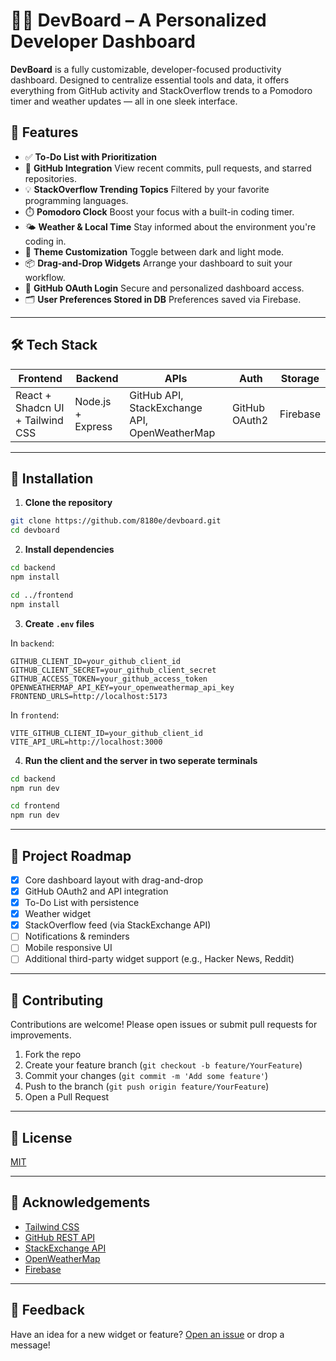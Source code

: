 # 🧑‍💻 DevBoard – A Personalized Developer Dashboard

**DevBoard** is a fully customizable, developer-focused productivity dashboard. Designed to centralize essential tools and data, it offers everything from GitHub activity and StackOverflow trends to a Pomodoro timer and weather updates — all in one sleek interface.

## 🚀 Features

- ✅ **To-Do List with Prioritization**
- 🔗 **GitHub Integration**
  View recent commits, pull requests, and starred repositories.
- 💡 **StackOverflow Trending Topics**
  Filtered by your favorite programming languages.
- ⏱️ **Pomodoro Clock**
  Boost your focus with a built-in coding timer.
- 🌤️ **Weather & Local Time**
  Stay informed about the environment you're coding in.
- 🎨 **Theme Customization**
  Toggle between dark and light mode.
- 📦 **Drag-and-Drop Widgets**
  Arrange your dashboard to suit your workflow.
- 🔐 **GitHub OAuth Login**
  Secure and personalized dashboard access.
- 🗂️ **User Preferences Stored in DB**
  Preferences saved via Firebase.

---

## 🛠️ Tech Stack

| Frontend                         | Backend           | APIs                                          | Auth          | Storage  |
| -------------------------------- | ----------------- | --------------------------------------------- | ------------- | -------- |
| React + Shadcn UI + Tailwind CSS | Node.js + Express | GitHub API, StackExchange API, OpenWeatherMap | GitHub OAuth2 | Firebase |

---

## 🔧 Installation

1. **Clone the repository**

```bash
git clone https://github.com/8180e/devboard.git
cd devboard
```

2. **Install dependencies**

```bash
cd backend
npm install
```

```bash
cd ../frontend
npm install
```

3. **Create `.env` files**

In `backend`:

```env
GITHUB_CLIENT_ID=your_github_client_id
GITHUB_CLIENT_SECRET=your_github_client_secret
GITHUB_ACCESS_TOKEN=your_github_access_token
OPENWEATHERMAP_API_KEY=your_openweathermap_api_key
FRONTEND_URLS=http://localhost:5173
```

In `frontend`:

```env
VITE_GITHUB_CLIENT_ID=your_github_client_id
VITE_API_URL=http://localhost:3000
```

4. **Run the client and the server in two seperate terminals**

```bash
cd backend
npm run dev
```

```bash
cd frontend
npm run dev
```

---

## 🧭 Project Roadmap

- [x] Core dashboard layout with drag-and-drop
- [x] GitHub OAuth2 and API integration
- [x] To-Do List with persistence
- [x] Weather widget
- [x] StackOverflow feed (via StackExchange API)
- [ ] Notifications & reminders
- [ ] Mobile responsive UI
- [ ] Additional third-party widget support (e.g., Hacker News, Reddit)

---

## 🤝 Contributing

Contributions are welcome! Please open issues or submit pull requests for improvements.

1. Fork the repo
2. Create your feature branch (`git checkout -b feature/YourFeature`)
3. Commit your changes (`git commit -m 'Add some feature'`)
4. Push to the branch (`git push origin feature/YourFeature`)
5. Open a Pull Request

---

## 📄 License

[MIT](LICENSE)

---

## 🙌 Acknowledgements

- [Tailwind CSS](https://tailwindcss.com/)
- [GitHub REST API](https://docs.github.com/en/rest)
- [StackExchange API](https://api.stackexchange.com/)
- [OpenWeatherMap](https://openweathermap.org/api)
- [Firebase](https://firebase.google.com/)

---

## 💬 Feedback

Have an idea for a new widget or feature? [Open an issue](https://github.com/yourusername/devboard/issues) or drop a message!
